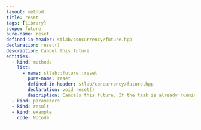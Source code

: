 ```yaml
---
layout: method
title: reset
tags: [library]
scope: future
pure-name: reset
defined-in-header: stlab/concurrency/future.hpp 
declaration: reset()
description: Cancel this future
entities:
  - kind: methods
    list:
      - name: stlab::future::reset
        pure-name: reset
        defined-in-header: stlab/concurrency/future.hpp 
        declaration: void reset()
        description: Cancels this future. If the task is already running, its result will be abandoned and no subsequent continuation will be started.
  - kind: parameters
  - kind: result
  - kind: example
    code: NoCode
---
```


